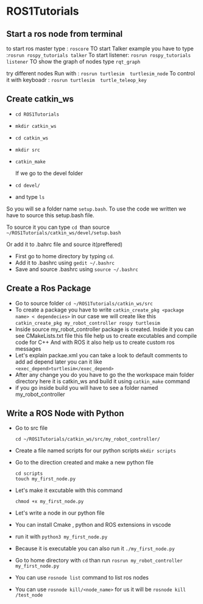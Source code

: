 # ROS1Tutorials

## Start a ros node from terminal

to start ros master type : `roscore`
TO start Talker example you have to type :`rosrun rospy_tutorials talker`
To start listener: `rosrun rospy_tutorials listener`
TO show the graph of nodes type `rqt_graph`

try different nodes
Run with : `rosrun turtlesim  turtlesim_node`
To control it with keyboadr : `rosrun turtlesim  turtle_teleop_key`

## Create catkin_ws

* `cd ROS1Tutorials`
* `mkdir catkin_ws`
* `cd catkin_ws`
* `mkdir src`
* `catkin_make `

  If we go to the devel folder
* `cd devel/`
* and type `ls`

So you will se a folder name `setup.bash`. To use the code we written we have to source this setup.bash file.

To source it you can type `cd `than source `~/ROS1Tutorials/catkin_ws/devel/setup.bash`

Or add it to .bahrc file and source it(preffered)

* First go to home directory by typing `cd`.
* Add it to .bashrc using `gedit ~/.bashrc`
* Save and source .bashrc using   `source ~/.bashrc`

## Create a Ros Package

* Go to source folder `cd ~/ROS1Tutorials/catkin_ws/src`
* To create a package you have to write `catkin_create_pkg <package name> < dependecies>` in our case we will create like this `catkin_create_pkg my_robot_controller rospy turtlesim`
* Inside source my_robot_controller package is created. Inside it you can see CMakeLists.txt file this file help us to create excutables and compile code for C++ And with ROS it also help us to create custom ros messages
* Let's explain packae.xml you can take a look to default comments to add ad depend later you can it like `<exec_depend>turtlesim</exec_depend>`
* After any change you do you have to go the the workspace main folder directory here it is catkin_ws and build it using `catkin_make` command
* if you go inside build you will have to see a folder named my_robot_controller

## Write a ROS Node with Python

* Go to src file

  ```
  cd ~/ROS1Tutorials/catkin_ws/src/my_robot_controller/

  ```
* Create a file named scripts for our python scripts `mkdir scripts`
* Go to the direction created and make a new python file

  ```
  cd scripts
  touch my_first_node.py
  ```
* Let's make it excutable with this command

  ```
  chmod +x my_first_node.py
  ```
* Let's write a node in our python file
* You can install Cmake , python and ROS extensions in vscode
* run it with `python3 my_first_node.py`
* Because it is executable you can also run it `./my_first_node.py`
* Go to home directory with `cd` than run `rosrun my_robot_controller my_first_node.py`
* You can use `rosnode list` command to list ros nodes
* You can use `rosnode kill/<node_name>` for us it will be `rosnode kill /test_node`
